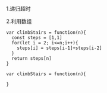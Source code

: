

1.递归超时

2.利用数组
```
var climbStairs = function(n){
  const steps = [1,1]
  for(let i = 2; i<=n;i++){
    steps[i] = steps[i-1]+steps[i-2]
  }
  return steps[n]
}
```

```
var climbStairs = function(n){
  
}
```